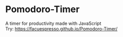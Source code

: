 # Pomodoro-Timer
A timer for productivity made with JavaScript<br>
Try: https://facuespresso.github.io/Pomodoro-Timer/
